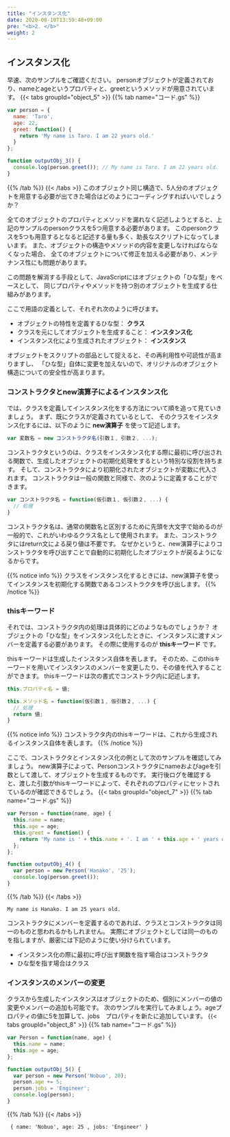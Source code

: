 ```yaml
---
title: "インスタンス化"
date: 2020-08-10T13:59:48+09:00
pre: "<b>2. </b>"
weight: 2
---
```


## インスタンス化
早速、次のサンプルをご確認ください。
personオブジェクトが定義されており、nameとageというプロパティと、greetというメソッドが用意されています。
{{< tabs groupId="object_5" >}}
{{% tab name="コード.gs" %}}
```js
var person = {
  name: 'Taro',
  age: 22,
  greet: function() {
    return 'My name is Taro. I am 22 years old.'
  }
};

function outputObj_3() {
  console.log(person.greet()); // My name is Taro. I am 22 years old.
}
```
{{% /tab %}}
{{< /tabs >}}
このオブジェクト同じ構造で、5人分のオブジェクトを用意する必要が出てきた場合はどのようにコーディングすればいいでしょうか？

全てのオブジェクトのプロパティとメソッドを漏れなく記述しようとすると、上記のサンプルのpersonクラスを5つ用意する必要があります。
このpersonクラスを5つも用意するとなると記述する量も多く、助長なスクリプトになってしまいます。
また、オブジェクトの構造やメソッドの内容を変更しなければならなくなった場合、
全てのオブジェクトについて修正を加える必要があり、メンテナンス性にも問題があります。

この問題を解消する手段として、JavaScriptにはオブジェクトの「ひな型」をベースとして、
同じプロパティやメソッドを持つ別のオブジェクトを生成する仕組みがあります。

ここで用語の定義として、それぞれ次のように呼びます。
- オブジェクトの特性を定義するひな型： **クラス**
- クラスを元にしてオブジェクトを生成すること： **インスタンス化**
- インスタンス化により生成されたオブジェクト： **インスタンス**

オブジェクトをスクリプトの部品として捉えると、その再利用性や可読性が高まりますし、
「ひな型」自体に変更を加えないので、オリジナルのオブジェクト構造についての安全性が高まります。

### コンストラクタとnew演算子によるインスタンス化
では、クラスを定義してインスタンス化をする方法について順を追って見ていきましょう。
まず、既にクラスが定義されているとして、
そのクラスをインスタンス化するには、以下のように **new演算子** を使って記述します。
```js
var 変数名 = new コンストラクタ名(引数１, 引数２, ...);
```
コンストラクタというのは、クラスをインスタンス化する際に最初に呼び出される関数で、生成したオブジェクトの初期化処理をするという特別な役割を持ちます。
そして、コンストラクタにより初期化されたオブジェクトが変数に代入されます。
コンストラクタは一般の関数と同様で、次のように定義することができます。
```js
var コンストラクタ名 = function(仮引数１, 仮引数２, ...) {
  // 処理
}
```
コンストラクタ名は、通常の関数名と区別するために先頭を大文字で始めるのが一般的で、これがいわゆるクラス名として使用されます。
また、コンストラクタにはreturn文による戻り値は不要です。
なぜかというと、new演算子によりコンストラクタを呼び出すことで自動的に初期化したオブジェクトが戻るようになるからです。

{{% notice info %}}
クラスをインスタンス化するときには、new演算子を使ってインスタンスを初期化する関数であるコンストラクタを呼び出します。
{{% /notice %}}

### thisキーワード
それでは、コンストラクタ内の処理は具体的にどのようなものでしょうか？
オブジェクトの「ひな型」をインスタンス化したときに、インスタンスに渡すメンバーを定義する必要があります。
その際に使用するのが **thisキーワード** です。

thisキーワードは生成したインスタンス自体を表します。
そのため、このthisキーワードを用いてインスタンスのメンバーを変更したり、その値を代入することができます。
thisキーワードは次の書式でコンストラク内に記述します。
```js
this.プロパティ名 = 値;
```
```js
this.メソッド名 = function(仮引数１, 仮引数２, ...) {
  // 処理
  return 値;
}
```
{{% notice info %}}
コンストラクタ内のthisキーワードは、これから生成されるインスタンス自体を表します。
{{% /notice %}}

ここで、コンストラクタとインスタンス化の例として次のサンプルを確認してみましょう。
new演算子によって、Personコンストラクタにnameおよびageを引数として渡して、オブジェクトを生成するものです。
実行後ログを確認すると、渡した引数がthisキーワードによって、それぞれのプロパティにセットされているのが確認できるでしょう。
{{< tabs groupId="object_7" >}}
{{% tab name="コード.gs" %}}
```js
var Person = function(name, age) {
  this.name = name;
  this.age = age;
  this.greet = function() {
    return 'My name is ' + this.name + '. I am ' + this.age + ' years old.'
  };
};

function outputObj_4() {
  var person = new Person('Hanako', '25');
  console.log(person.greet());
}
```
{{% /tab %}}
{{< /tabs >}}
```
My name is Hanako. I am 25 years old.
```
コンストラクタにメンバーを定義するのであれば、クラスとコンストラクタは同一のものと思われるかもしれません。
実際にオブジェクトとしては同一のものを指しますが、厳密には下記のように使い分けられています。

- インスタンス化の際に最初に呼び出す関数を指す場合はコンストラクタ
- ひな型を指す場合はクラス

### インスタンスのメンバーの変更
クラスから生成したインスタンスはオブジェクトのため、個別にメンバーの値の変更やメンバーの追加も可能です。
次のサンプルを実行してみましょう。ageプロパティの値に5を加算して、jobs　プロパティを新たに追加しています。
{{< tabs groupId="object_8" >}}
{{% tab name="コード.gs" %}}
```js
var Person = function(name, age) {
  this.name = name;
  this.age = age;
};

function outputObj_5() {
  var person = new Person('Nobuo', 20);
  person.age += 5;
  person.jobs = 'Engineer';
  console.log(person);
}
```
{{% /tab %}}
{{< /tabs >}}
```
 { name: 'Nobuo', age: 25 , jobs: 'Engineer' }
```
